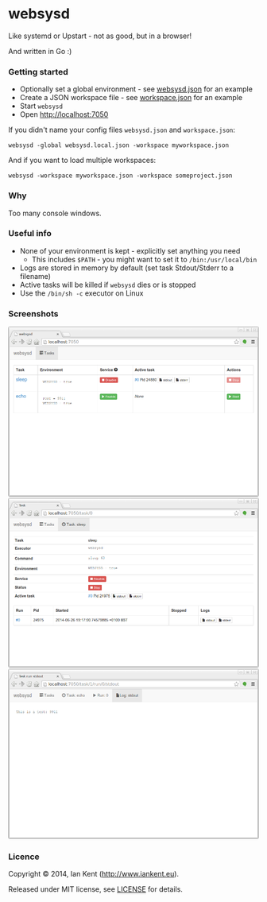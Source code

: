 websysd
=======

Like systemd or Upstart - not as good, but in a browser!

And written in Go :)

### Getting started

- Optionally set a global environment - see [websysd.json](websysd.json) for an example
- Create a JSON workspace file - see [workspace.json](workspace.json) for an example
- Start `websysd`
- Open [http://localhost:7050](http://localhost:7050)

If you didn't name your config files `websysd.json` and `workspace.json`:

    websysd -global websysd.local.json -workspace myworkspace.json

And if you want to load multiple workspaces:

    websysd -workspace myworkspace.json -workspace someproject.json

### Why

Too many console windows.

### Useful info

- None of your environment is kept - explicitly set anything you need
  - This includes `$PATH` - you might want to set it to `/bin:/usr/local/bin`
- Logs are stored in memory by default (set task Stdout/Stderr to a filename)
- Active tasks will be killed if `websysd` dies or is stopped
- Use the `/bin/sh -c` executor on Linux

### Screenshots

![Screenshot of websysd task list](/images/websysd_tasks.png "websysd task list")
![Screenshot of websysd task view](/images/websysd_task.png "websysd task view")
![Screenshot of websysd log view](/images/websysd_stdout.png "websysd log view")

### Licence

Copyright ©‎ 2014, Ian Kent (http://www.iankent.eu).

Released under MIT license, see [LICENSE](LICENSE.md) for details.
